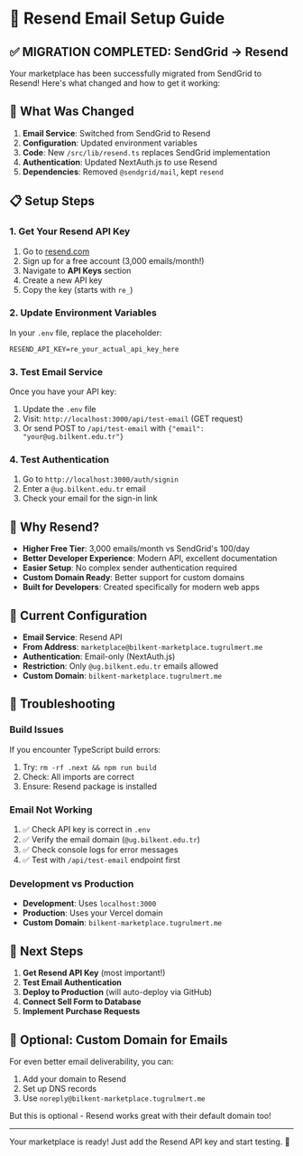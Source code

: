 # 🚀 Resend Email Setup Guide

## ✅ MIGRATION COMPLETED: SendGrid → Resend

Your marketplace has been successfully migrated from SendGrid to Resend! Here's what changed and how to get it working:

## 🔄 What Was Changed

1. **Email Service**: Switched from SendGrid to Resend
2. **Configuration**: Updated environment variables
3. **Code**: New `/src/lib/resend.ts` replaces SendGrid implementation
4. **Authentication**: Updated NextAuth.js to use Resend
5. **Dependencies**: Removed `@sendgrid/mail`, kept `resend`

## 📋 Setup Steps

### 1. Get Your Resend API Key

1. Go to [resend.com](https://resend.com)
2. Sign up for a free account (3,000 emails/month!)
3. Navigate to **API Keys** section
4. Create a new API key
5. Copy the key (starts with `re_`)

### 2. Update Environment Variables

In your `.env` file, replace the placeholder:

```env
RESEND_API_KEY=re_your_actual_api_key_here
```

### 3. Test Email Service

Once you have your API key:

1. Update the `.env` file
2. Visit: `http://localhost:3000/api/test-email` (GET request)
3. Or send POST to `/api/test-email` with `{"email": "your@ug.bilkent.edu.tr"}`

### 4. Test Authentication

1. Go to `http://localhost:3000/auth/signin`
2. Enter a `@ug.bilkent.edu.tr` email
3. Check your email for the sign-in link

## 🎯 Why Resend?

- **Higher Free Tier**: 3,000 emails/month vs SendGrid's 100/day
- **Better Developer Experience**: Modern API, excellent documentation
- **Easier Setup**: No complex sender authentication required
- **Custom Domain Ready**: Better support for custom domains
- **Built for Developers**: Created specifically for modern web apps

## 🔧 Current Configuration

- **Email Service**: Resend API
- **From Address**: `marketplace@bilkent-marketplace.tugrulmert.me`
- **Authentication**: Email-only (NextAuth.js)
- **Restriction**: Only `@ug.bilkent.edu.tr` emails allowed
- **Custom Domain**: `bilkent-marketplace.tugrulmert.me`

## 🐛 Troubleshooting

### Build Issues
If you encounter TypeScript build errors:
1. Try: `rm -rf .next && npm run build`
2. Check: All imports are correct
3. Ensure: Resend package is installed

### Email Not Working
1. ✅ Check API key is correct in `.env`
2. ✅ Verify the email domain (`@ug.bilkent.edu.tr`)
3. ✅ Check console logs for error messages
4. ✅ Test with `/api/test-email` endpoint first

### Development vs Production
- **Development**: Uses `localhost:3000`
- **Production**: Uses your Vercel domain
- **Custom Domain**: `bilkent-marketplace.tugrulmert.me`

## 🚀 Next Steps

1. **Get Resend API Key** (most important!)
2. **Test Email Authentication**
3. **Deploy to Production** (will auto-deploy via GitHub)
4. **Connect Sell Form to Database**
5. **Implement Purchase Requests**

## 📝 Optional: Custom Domain for Emails

For even better email deliverability, you can:
1. Add your domain to Resend
2. Set up DNS records
3. Use `noreply@bilkent-marketplace.tugrulmert.me`

But this is optional - Resend works great with their default domain too!

---

Your marketplace is ready! Just add the Resend API key and start testing. 🎉
